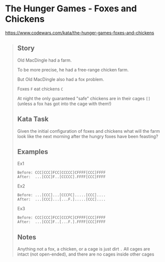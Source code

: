 # The Hunger Games - Foxes and Chickens

https://www.codewars.com/kata/the-hunger-games-foxes-and-chickens

> ## Story
> 
> Old MacDingle had a farm.
> 
> To be more precise, he had a free-range chicken farm.
> 
> But Old MacDingle also had a fox problem.
> 
> Foxes `F` eat chickens `C`
> 
> At night the only guaranteed "safe" chickens are in their cages `[]` (unless a fox has got into the cage with them!)
> 
> ## Kata Task
> 
> Given the initial configuration of foxes and chickens what will the farm look like the next morning after the hungry foxes have been feasting?
> 
> ## Examples
> 
> Ex1
> 
> ```
> Before: CCC[CCC]FCC[CCCCC]CFFFF[CCC]FFFF
> After:  ...[CCC]F..[CCCCC].FFFF[CCC]FFFF
> ```
> 
> Ex2
> 
> ```
> Before: ...[CCC]...[CCCFC].....[CCC]....
> After:  ...[CCC]...[...F.].....[CCC]....
> ```
> 
> Ex3
> 
> ```
> Before: CCC[CCC]FCC[CCCFC]CFFFF[CCC]FFFF
> After:  ...[CCC]F..[...F.].FFFF[CCC]FFFF
> ```
> 
> ## Notes
> 
> Anything not a fox, a chicken, or a cage is just dirt `.`
> All cages are intact (not open-ended), and there are no cages inside other cages
